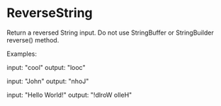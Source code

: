 # ReverseString

Return a reversed String input. Do not use StringBuffer or StringBuilder reverse() method.


Examples: 

input: "cool" output: "looc"

input: "John" output: "nhoJ"

input: "Hello World!" output: "!dlroW olleH"
